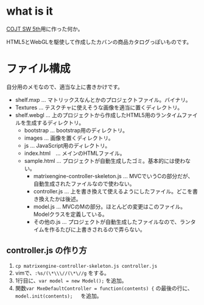 # what is it

[COJT SW 5th](http://inf.tsukuba.ac.jp/ET-COJT/)用に作った何か。

HTML5とWebGLを駆使して作成したカバンの商品カタログっぽいものです。

# ファイル構成

自分用のメモなので、適当な上に書きかけです。

* shelf.mxp ... マトリックスなんとかのプロジェクトファイル。バイナリ。
* Textures ... テスクチャに使えそうな画像を適当に置くディレクトリ。
* shelf.webgl ... 上のプロジェクトから作成したHTML5用のランタイムファイルを生成するディレクトリ。
  * bootstrap ... bootstrap用のディレクトリ。
  * images ... 画像を置くディレクトリ。
  * js ... JavaScript用のディレクトリ。
  * index.html　... メインのHTMLファイル。
  * sample.html ... プロジェクトが自動生成したゴミ。基本的には使わない。
    * matrixengine-controller-skeleton.js  ... MVCでいうCの部分だが、自動生成されたファイルなので使わない。
    * controller.js ... 上を書き換えて使えるようにしたファイル。どこを書き換えたかは後述。
    * model.js ... MVCのMの部分。ほとんどの変更はこのファイル。Modelクラスを定義している。
    * その他の.js ... プロジェクトが自動生成したファイルなので、ランタイムを作るたびに上書きされるので弄らない。

## controller.js の作り方

1. `cp matrixengine-controller-skeleton.js controller.js`
2. vimで、`:%s/(\*\\\//(\*\//g` をする。
3. 1行目に、`var model = new Model();` を追加。
4. 関数`var MxeDefaultController = function(contents) {` の最後の行に、`model.init(contents); `　を追加。
